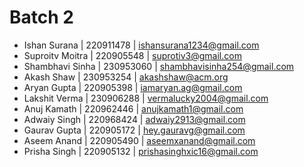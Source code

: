 # Batch 2
+ Ishan Surana | 220911478 | ishansurana1234@gmail.com
+ Suproitv Moitra | 220905548 | suprotiv3@gmail.com
+ Shambhavi Sinha | 230953060 | shambhavisinha254@gmail.com 
+ Akash Shaw | 230953254 | akashshaw@acm.org
+ Aryan Gupta | 220905398 | iamaryan.ag@gmail.com
+ Lakshit Verma | 230906288 | vermalucky2004@gmail.com
+ Anuj Kamath | 220962446 | anujkamath1@gmail.com
+ Adwaiy Singh | 220968424 | adwaiy2913@gmail.com
+ Gaurav Gupta | 220905172 | hey.gauravg@gmail.com
+ Aseem Anand | 220905490 | aseemxanand@gmail.com
+ Prisha Singh | 220905132 | prishasinghxic16@gmail.com